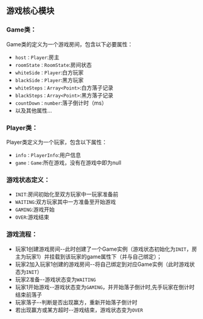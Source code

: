 ## 游戏核心模块

### Game类：
Game类的定义为一个游戏房间，包含以下必要属性：
+   `host：Player`:房主
+   `roomState：RoomState`:房间状态
+   `whiteSide：Player`:白方玩家
+   `blackSide：Player`:黑方玩家
+   `whiteSteps：Array<Point>`:白方落子记录
+   `blackSteps：Array<Point>`:黑方落子记录
+   `countDown：number`:落子倒计时（ms）
+   以及其他属性...

### Player类：
Player类定义为一个玩家，包含以下属性：
+   `info：PlayerInfo`:用户信息
+   `game：Game`:所在游戏，没有在游戏中即为null


### 游戏状态定义：
+   `INIT`:房间初始化至双方玩家中一玩家准备前
+   `WAITING`:双方玩家其中一方准备至开始游戏
+   `GAMING`:游戏开始
+   `OVER`:游戏结束

### 游戏流程：
+   玩家1创建游戏房间--此时创建了一个Game实例（游戏状态初始化为`INIT`，房主为玩家1）并挂载到该玩家的game属性下（并与自己绑定）；
+   玩家2加入玩家1创建的游戏房间--将自己绑定到对应Game实例（此时游戏状态为`INIT`）
+   玩家2准备--游戏状态变为`WAITING`
+   玩家1开始游戏--游戏状态变为`GAMING`，并开始落子倒计时,先手玩家在倒计时结束前落子
+   玩家落子--判断是否出现赢方，重新开始落子倒计时
+   若出现赢方或某方超时--游戏结束，游戏状态变为`OVER`